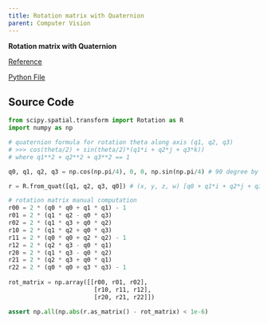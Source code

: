 ```yaml
---
title: Rotation matrix with Quaternion
parent: Computer Vision
---
```


**Rotation matrix with Quaternion**

[Reference](https://docs.scipy.org/doc/scipy/reference/generated/scipy.spatial.transform.Rotation.from_quat.html)

[Python File](/data/quaternion/example.py)

## Source Code

```python
from scipy.spatial.transform import Rotation as R
import numpy as np

# quaternion formula for rotation theta along axis (q1, q2, q3)
# >>> cos(theta/2) + sin(theta/2)*(q1*i + q2*j + q3*k))
# where q1**2 + q2**2 + q3**2 == 1

q0, q1, q2, q3 = np.cos(np.pi/4), 0, 0, np.sin(np.pi/4) # 90 degree by z axis 

r = R.from_quat([q1, q2, q3, q0]) # (x, y, z, w) [q0 + q1*i + q2*j + q3*k]

# rotation matrix manual computation
r00 = 2 * (q0 * q0 + q1 * q1) - 1
r01 = 2 * (q1 * q2 - q0 * q3)
r02 = 2 * (q1 * q3 + q0 * q2)
r10 = 2 * (q1 * q2 + q0 * q3)
r11 = 2 * (q0 * q0 + q2 * q2) - 1
r12 = 2 * (q2 * q3 - q0 * q1)
r20 = 2 * (q1 * q3 - q0 * q2)
r21 = 2 * (q2 * q3 + q0 * q1)
r22 = 2 * (q0 * q0 + q3 * q3) - 1
     
rot_matrix = np.array([[r00, r01, r02],
                        [r10, r11, r12],
                        [r20, r21, r22]])

assert np.all(np.abs(r.as_matrix() - rot_matrix) < 1e-6)
```
